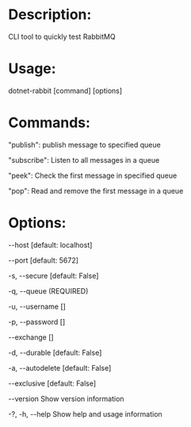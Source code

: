 # Description:
  CLI tool to quickly test RabbitMQ   

# Usage:
  dotnet-rabbit [command] [options]

# Commands:
  
  "publish":    publish message to specified queue
  
  "subscribe":  Listen to all messages in a queue
  
  "peek":       Check the first message in specified queue
  
  "pop":        Read and remove the first message in a queue
  
# Options:
  --host <host>                   [default: localhost]
  
  --port <port>                   [default: 5672]
  
  -s, --secure                    [default: False]
  
  -q, --queue <queue> (REQUIRED)
  
  -u, --username <username>       []
  
  -p, --password <password>       []
  
  --exchange <exchange>           []
  
  -d, --durable                   [default: False]
  
  -a, --autodelete                [default: False]
  
  --exclusive                     [default: False]
  
  --version                       Show version information
  
  -?, -h, --help                  Show help and usage information
